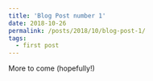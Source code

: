 ```yaml
---
title: 'Blog Post number 1'
date: 2018-10-26
permalink: /posts/2018/10/blog-post-1/
tags:
  - first post
---
```


More to come (hopefully!)
